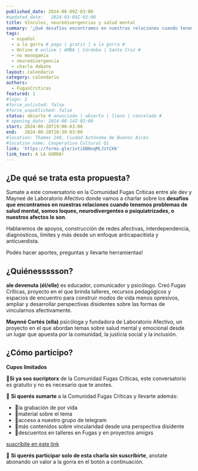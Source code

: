 ```yaml
---
published_date: 2024-08-09Z-03:00
#updated_date:   2024-03-04Z-03:00
title: Vínculos, neurodivergencias y salud mental
summary: '¿Qué desafíos encontramos en nuestras relaciones cuando tenemos problemas de salud mental, somos loques, neurodivergentes o psiquiatrizades, o nuestros afectos lo son?'
tags:
  - español
  - a la gorra # pago | gratis | a la gorra #
  - Online # online | AMBA | Córdoba | Santa Cruz #
  - no monogamia
  - neurodivergencia
  - charla debate
layout: calendario
category: calendario
authors:
  - FugasCriticas
featured: 1
#logo: 2
#force_unlisted: false
#force_unpublished: false
status: abierto # anunciado | abierto | lleno | cancelado #
# opening_date: 2024-08-14Z-03:00
start: 2024-08-28T19:00-03:00
end:   2024-08-28T20:30-03:00
#location: Thames 240, Ciudad Autónoma de Buenos Aires
#location_name: Cooperativa Cultural Qi
link: 'https://forms.gle/1vtibBNxqMLJstCK6'
link_text: A LA GORRA!
---
```

## ¿De qué se trata esta propuesta? #

Sumate a este conversatorio en la Comunidad Fugas Críticas entre ale dev y Mayneé de Laboratorio Afectivo donde vamos a charlar sobre los **desafíos que encontramos en nuestras relaciones cuando tenemos problemas de salud mental, somos loques, neurodivergentes o psiquiatrizades, o nuestros afectos lo son**.

Hablaremos de apoyos, construcción de redes afectivas, interdependencia, diagnósticos, límites y más desde un enfoque anticapacitista y anticuerdista.

Podés hacer aportes, preguntas y llevarte herramientas!

## ¿Quiénessssson? #

**ale devenuta (él/elle)** es educador, comunicador y psicólogo. Creó Fugas Críticas, proyecto en el que brinda talleres, recursos pedagógicos y espacios de encuentro para construir modos de vida menos opresivos, ampliar y desarrollar perspectivas disidentes sobre las formas de vincularnos afectivamente.

**Maynné Cortés (ella)** psicóloga y fundadora de Laboratorio Afectivo, un proyecto en el que abordan temas sobre salud mental y emocional desde un lugar que apuesta por la comunidad, la justicia social y la inclusión.

## ¿Cómo participo? #
**Cupos limitados**

💫**Si ya sos sucriptorx** de la Comunidad Fugas Críticas, este conversatorio es gratuito y no es necesario que te anotes.

💫 **Si querés sumarte** a la Comunidad Fugas Críticas y llevarte además:

- 🌈la grabación de por vida
- 🌈material sobre el tema
- 🌈acceso a nuestro grupo de telegram
- 🌈más contenidos sobre vincularidad desde una perspectiva disidente
- 🌈descuentos en talleres en Fugas y en proyectos amigxs

[suscribite en este link](https://fugascriticas.com/suscripcion)

💫 **Si querés participar solo de esta charla sin suscribirte**, anotate abonando un valor a la gorra en el botón a continuación.
